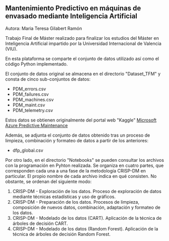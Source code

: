 ## Mantenimiento Predictivo en máquinas de envasado mediante Inteligencia Artificial

Autora: Maria Teresa Gilabert Ramón

Trabajo Final de Máster realizado para finalizar los estudios del Máster en Inteligencia Artificial impartido por la Universidad Internacional de Valencia (VIU).

En esta plataforma se comparte el conjunto de datos utilizado así como el código Python implementado. 

El conjunto de datos original se almacena en el directorio "Dataset_TFM" y consta de cinco sub-conjuntos de datos:
- PDM_errors.csv
- PDM_failures.csv
- PDM_machines.csv
- PDM_maint.csv
- PDM_telemetry.csv

Estos datos se obtienen originalmente del portal web "Kaggle" [Microsoft Azure Predictive Maintenance](https://www.kaggle.com/datasets/arnabbiswas1/microsoft-azure-predictive-maintenance)

Además, se adjunta el conjunto de datos obtenido tras un proceso de limpieza, combinación y formateo de datos a partir de los anteriores:
- dfp_global.csv

Por otro lado, en el directorio "Notebooks" se pueden consultar los archivos con la programación en Pyhton realizada. Se organiza en cuatro partes, que corresponden cada una a una fase de la metodología CRISP-DM en particular. El propio nombre de cada archivo indica en qué consisten. No obstante, se ordenan del siguiente modo:
1. CRISP-DM - Exploración de los datos. Proceso de exploración de datos mediante técnicas estadísticas y uso de gráficos. 
2. CRISP-DM - Preparación de los datos. Procesos de limpieza, composición de nuevos datos, combinación, adaptación y formateo de los datos.
3. CRISP-DM - Modelado de los datos (CART). Aplicación de la técnica de árboles de decisión CART.
4. CRISP-DM - Modelado de los datos (Random Forest). Aplicación de la técnica de árboles de decisión Random Forest. 





